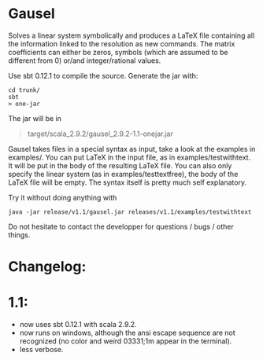 Gausel
======

Solves a linear system symbolically and produces a LaTeX file containing all the information linked to the resolution as new commands.
The matrix coefficients can either be zeros, symbols (which are assumed to be different from 0) or/and integer/rational values.

Use sbt 0.12.1 to compile the source. Generate the jar with:
```
cd trunk/
sbt
> one-jar
```

The jar will be in
> target/scala_2.9.2/gausel_2.9.2-1.1-onejar.jar

Gausel takes files in a special syntax as input, take a look at the examples in examples/.
You can put LaTeX in the input file, as in examples/testwithtext.
It will be put in the body of the resulting LaTeX file.
You can also only specify the linear system (as in examples/testtextfree), the body of the LaTeX file will be empty.
The syntax itself is pretty much self explanatory.

Try it without doing anything with
```
java -jar release/v1.1/gausel.jar releases/v1.1/examples/testwithtext
```

Do not hesitate to contact the developper for questions / bugs / other things.


Changelog:
======

1.1:
=====

- now uses sbt 0.12.1 with scala 2.9.2.
- now runs on windows, although the ansi escape sequence are not recognized (no color and weird 03331;1m appear in the terminal).
- less verbose.
